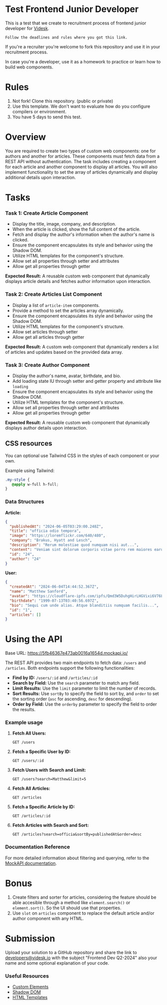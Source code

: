 # Test Frontend Junior Developer

This is a test that we create to recruitment process of frontend junior developer for [Videsk](https://videsk.io).

```
Follow the deadlines and rules where you got this link.
```

If you're a recruiter you're welcome to fork this repository and use it in your recruitment process.

In case you're a developer, use it as a homework to practice or learn how to build web components.

# Rules

1. Not fork! Clone this repository. (public or private)
2. Use this template. We don't want to evaluate how do you configure compilers or environment.
3. You have 5 days to send this test.

# Overview

You are required to create two types of custom web components: one for authors and another for articles. These components must fetch data from a REST API without authentication. The task includes creating a component for each article and another component to display all articles. You will also implement functionality to set the array of articles dynamically and display additional details upon interaction.

# Tasks

### Task 1: Create Article Component

- Display the title, image, company, and description.
- When the article is clicked, show the full content of the article.
- Fetch and display the author's information when the author's name is clicked.
- Ensure the component encapsulates its style and behavior using the Shadow DOM.
- Utilize HTML templates for the component's structure.
- Allow set all properties through setter and attributes
- Allow get all properties through getter

**Expected Result:**
A reusable custom web component that dynamically displays article details and fetches author information upon interaction.

### Task 2: Create Articles List Component

- Display a list of `article-item` components.
- Provide a method to set the articles array dynamically.
- Ensure the component encapsulates its style and behavior using the Shadow DOM.
- Utilize HTML templates for the component's structure.
- Allow set articles through setter
- Allow get all articles through getter

**Expected Result:**
A custom web component that dynamically renders a list of articles and updates based on the provided data array.

### Task 3: Create Author Component

- Display the author's name, avatar, birthdate, and bio.
- Add loading state IU through setter and getter property and attribute like `loading`
- Ensure the component encapsulates its style and behavior using the Shadow DOM.
- Utilize HTML templates for the component's structure.
- Allow set all properties through setter and attributes
- Allow get all properties through getter

**Expected Result:**
A reusable custom web component that dynamically displays author details upon interaction.

## CSS resources

You can optional use Tailwind CSS in the styles of each component or your own.

Example using Tailwind:

```css
.my-style {
   @apply w-full h-full;
}
```

### Data Structures

**Article:**
```json
{
  "publishedAt": "2024-06-05T03:29:00.248Z",
  "title": "officia odio tempora",
  "image": "https://loremflickr.com/640/480",
  "company": "Brakus, Hyatt and Lesch",
  "description": "Rerum molestiae quod numquam nisi aut...",
  "content": "Veniam sint dolorum corporis vitae porro rem maiores earum doloribus...",
  "id": "24",
  "author": "24"
}
```

**User:**
```json
{
  "createdAt": "2024-06-04T14:44:52.367Z",
  "name": "Matthew Sanford",
  "avatar": "https://cloudflare-ipfs.com/ipfs/Qmd3W5DuhgHirLHGVixi6V76LhCkZUz6pnFt5AJBiyvHye/avatar/701.jpg",
  "birthdate": "1999-07-13T03:40:56.697Z",
  "bio": "Sequi cum unde alias. Atque blanditiis numquam facilis...",
  "id": "1",
  "articles": []
}
```

# Using the API

Base URL: https://5fb46367e473ab0016a1654d.mockapi.io/

The REST API provides two main endpoints to fetch data: `/users` and `/articles`. Both endpoints support the following functionalities:

- **Find by ID:** `/users/:id` and `/articles/:id`
- **Search by Field:** Use the `search` parameter to match any field.
- **Limit Results:** Use the `limit` parameter to limit the number of records.
- **Sort Results:** Use `sortBy` to specify the field to sort by, and `order` to set the sorting order (`asc` for ascending, `desc` for descending).
- **Order by Field:** Use the `orderby` parameter to specify the field to order the results.

### Example usage

1. **Fetch All Users:**
   ```http
   GET /users
   ```

2. **Fetch a Specific User by ID:**
   ```http
   GET /users/:id
   ```

3. **Fetch Users with Search and Limit:**
   ```http
   GET /users?search=Matthew&limit=5
   ```

4. **Fetch All Articles:**
   ```http
   GET /articles
   ```

5. **Fetch a Specific Article by ID:**
   ```http
   GET /articles/:id
   ```

6. **Fetch Articles with Search and Sort:**
   ```http
   GET /articles?search=officia&sortBy=publishedAt&order=desc
   ```

### Documentation Reference

For more detailed information about filtering and querying, refer to the [MockAPI documentation](https://github.com/mockapi-io/docs/wiki/Code-examples#filtering).

# Bonus

1. Create filters and sorter for articles, considering the feature should be able accesible through a method like `element.search()` or `element.sort()`. So the UI should use that properties.
2. Use `slot` on `articles` component to replace the default article and/or author component with any HTML.

# Submission

Upload your solution to a GitHub repository and share the link to developers@videsk.io with the subject "Frontend Dev Q2-2024" also your name and some optional explanation of your code.

### Useful Resources

- [Custom Elements](https://developer.mozilla.org/en-US/docs/Web/Web_Components/Using_custom_elements)
- [Shadow DOM](https://developer.mozilla.org/en-US/docs/Web/Web_Components/Using_shadow_DOM)
- [HTML Templates](https://developer.mozilla.org/en-US/docs/Web/Web_Components/Using_templates_and_slots)